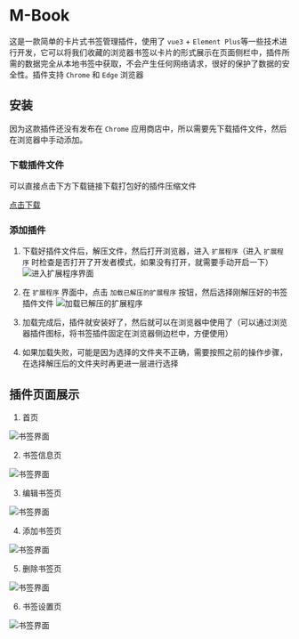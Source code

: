# M-Book
这是一款简单的卡片式书签管理插件，使用了 `vue3` + `Element Plus`等一些技术进行开发，它可以将我们收藏的浏览器书签以卡片的形式展示在页面侧栏中，插件所需的数据完全从本地书签中获取，不会产生任何网络请求，很好的保护了数据的安全性。插件支持 `Chrome` 和 `Edge` 浏览器

## 安装
因为这款插件还没有发布在 `Chrome` 应用商店中，所以需要先下载插件文件，然后在浏览器中手动添加。

### 下载插件文件
可以直接点击下方下载链接下载打包好的插件压缩文件   

[点击下载](https://github.com/wzCoding/bookmarks/raw/main/resouce/bookmark.zip)

### 添加插件
1. 下载好插件文件后，解压文件，然后打开浏览器，进入 `扩展程序`（进入 `扩展程序` 时检查是否打开了开发者模式，如果没有打开，就需要手动开启一下）
![进入扩展程序界面](/resouce/images/resouce1.png "扩展程序界面")

2. 在 `扩展程序` 界面中，点击 `加载已解压的扩展程序` 按钮，然后选择刚解压好的书签插件文件
![加载已解压的扩展程序](/resouce/images/resouce2.png "加载已解压的扩展")

3. 加载完成后，插件就安装好了，然后就可以在浏览器中使用了（可以通过浏览器插件图标，将书签插件固定在浏览器侧边栏中，方便使用）
   
4. 如果加载失败，可能是因为选择的文件夹不正确，需要按照之前的操作步骤，在选择解压后的文件夹时再更进一层进行选择

## 插件页面展示

1. 首页      
     
![书签界面](/resouce/images/resouce3.png "书签界面")

2. 书签信息页  
      
![书签界面](/resouce/images/resouce4.png "书签界面")

3. 编辑书签页    
         
![书签界面](/resouce/images/resouce5.png "书签界面")

4. 添加书签页    
          
![书签界面](/resouce/images/resouce6.png "书签界面")

5. 删除书签页      
       
![书签界面](/resouce/images/resouce7.png "书签界面")

6. 书签设置页    
         
![书签界面](/resouce/images/resouce8.png "书签界面")

